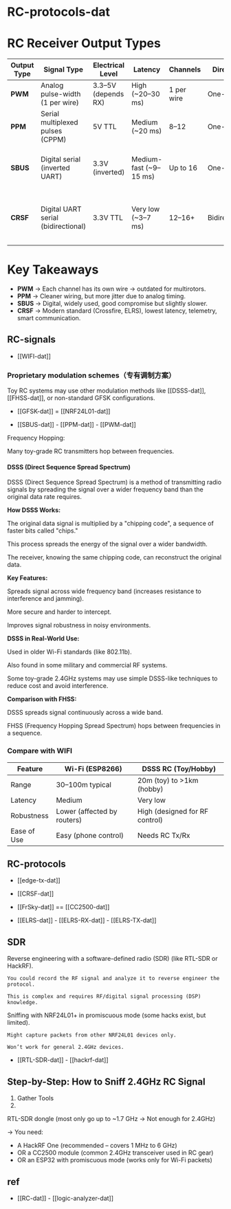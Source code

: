 
# RC-protocols-dat



# RC Receiver Output Types

| Output Type | Signal Type                         | Electrical Level     | Latency           | Channels       | Direction     | Notes |
|-------------|-------------------------------------|----------------------|-------------------|----------------|---------------|-------|
| **PWM**     | Analog pulse-width (1 per wire)     | 3.3–5V (depends RX) | High (~20–30 ms)  | 1 per wire     | One-way       | Oldest style, many wires, bulky. |
| **PPM**     | Serial multiplexed pulses (CPPM)    | 5V TTL              | Medium (~20 ms)   | 8–12           | One-way       | All channels in one wire, jitter-prone. |
| **SBUS**    | Digital serial (inverted UART)      | 3.3V (inverted)     | Medium-fast (~9–15 ms) | Up to 16 | One-way       | Common in FrSky/Futaba, needs inverter handling. |
| **CRSF**    | Digital UART serial (bidirectional) | 3.3V TTL            | Very low (~3–7 ms) | 12–16+         | Bidirectional | Fastest, includes telemetry & config, reliable long range. |

# Key Takeaways
- **PWM** → Each channel has its own wire → outdated for multirotors.  
- **PPM** → Cleaner wiring, but more jitter due to analog timing.  
- **SBUS** → Digital, widely used, good compromise but slightly slower.  
- **CRSF** → Modern standard (Crossfire, ELRS), lowest latency, telemetry, smart communication.  




## RC-signals

- [[WIFI-dat]]


### Proprietary modulation schemes（专有调制方案）

Toy RC systems may use other modulation methods like [[DSSS-dat]], [[FHSS-dat]], or non-standard GFSK configurations.

- [[GFSK-dat]] = [[NRF24L01-dat]]

- [[SBUS-dat]] - [[PPM-dat]] - [[PWM-dat]]

Frequency Hopping:

Many toy-grade RC transmitters hop between frequencies.

#### DSSS (Direct Sequence Spread Spectrum)

DSSS (Direct Sequence Spread Spectrum) is a method of transmitting radio signals by spreading the signal over a wider frequency band than the original data rate requires.

**How DSSS Works:**

The original data signal is multiplied by a "chipping code", a sequence of faster bits called "chips."

This process spreads the energy of the signal over a wider bandwidth.

The receiver, knowing the same chipping code, can reconstruct the original data.

**Key Features:**

Spreads signal across wide frequency band (increases resistance to interference and jamming).

More secure and harder to intercept.

Improves signal robustness in noisy environments.

**DSSS in Real-World Use:**

Used in older Wi-Fi standards (like 802.11b).

Also found in some military and commercial RF systems.

Some toy-grade 2.4GHz systems may use simple DSSS-like techniques to reduce cost and avoid interference.

**Comparison with FHSS:**

DSSS spreads signal continuously across a wide band.

FHSS (Frequency Hopping Spread Spectrum) hops between frequencies in a sequence.

### Compare with WIFI 

| Feature     | Wi-Fi (ESP8266)             | DSSS RC (Toy/Hobby)            |
| ----------- | --------------------------- | ------------------------------ |
| Range       | 30–100m typical             | 20m (toy) to >1km (hobby)      |
| Latency     | Medium                      | Very low                       |
| Robustness  | Lower (affected by routers) | High (designed for RF control) |
| Ease of Use | Easy (phone control)        | Needs RC Tx/Rx                 |


## RC-protocols 

- [[edge-tx-dat]]

- [[CRSF-dat]] 
  
- [[FrSky-dat]] == [[CC2500-dat]] 

- [[ELRS-dat]] - [[ELRS-RX-dat]] - [[ELRS-TX-dat]]


## SDR 

Reverse engineering with a software-defined radio (SDR) (like RTL-SDR or HackRF).

    You could record the RF signal and analyze it to reverse engineer the protocol.

    This is complex and requires RF/digital signal processing (DSP) knowledge.

Sniffing with NRF24L01+ in promiscuous mode (some hacks exist, but limited).

    Might capture packets from other NRF24L01 devices only.

    Won’t work for general 2.4GHz devices.

- [[RTL-SDR-dat]] - [[hackrf-dat]]


## Step-by-Step: How to Sniff 2.4GHz RC Signal

1. Gather Tools
2. 
RTL-SDR dongle (most only go up to ~1.7 GHz → Not enough for 2.4GHz)

→ You need:

- A HackRF One (recommended – covers 1 MHz to 6 GHz)
- OR a CC2500 module (common 2.4GHz transceiver used in RC gear)
- OR an ESP32 with promiscuous mode (works only for Wi-Fi packets)



## ref 

- [[RC-dat]] - [[logic-analyzer-dat]]
